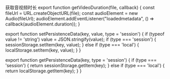 
获取音视频时长
export function getVideoDuration(file, callback) {
  const fileUrl = URL.createObjectURL(file);
  const audioElement = new Audio(fileUrl);
  audioElement.addEventListener("loadedmetadata", () => callback(audioElement.duration));
}


export function setPersistenceData(key, value, type = 'session') {
  if (typeof value != 'string') value = JSON.stringify(value);
  if (type === 'session') {
    sessionStorage.setItem(key, value);
  } else if (type === 'local') {
    localStorage.setItem(key, value);
  }
}

export function getPersistenceData(key, type = 'session') {
  if (type === 'session') {
    return sessionStorage.getItem(key);
  } else if (type === 'local') {
    return localStorage.getItem(key);
  }
}
